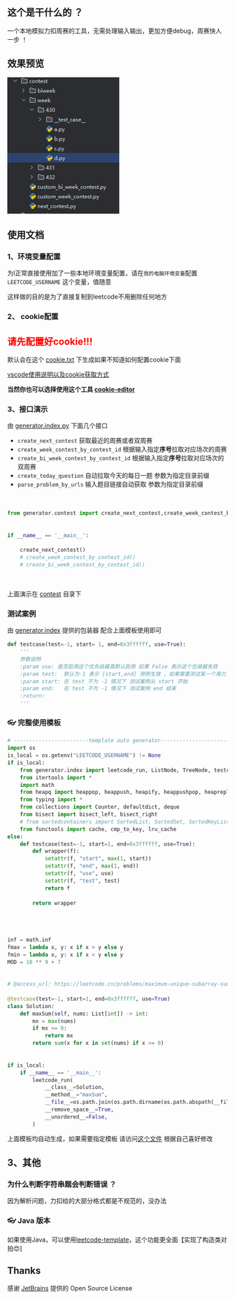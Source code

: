 ## 这个是干什么的 ？

一个本地模拟力扣周赛的工具，无需处理输入输出，更加方便debug，周赛快人一步 ！


## 效果预览

![dir](./asserts/dir.png)


## 使用文档

### 1、环境变量配置

为l正常直接使用加了一些本地环境变量配置，请在`我的电脑环境变量`配置 `LEETCODE_USERNAME` 这个变量，值随意

这样做的目的是为了直接复制到leetcode不用删除任何地方

### 2、 cookie配置

<h2 style="color:red;">请先配置好cookie!!!</h2>

默认会在这个 [cookie.txt](./cookie.txt) 下生成如果不知道如何配置cookie下面




[vscode使用说明以及cookie获取方式](./use.md)

**当然你也可以选择使用这个工具 [cookie-editor](https://cookie-editor.com/)**


### 3、接口演示

由 [generator.index.py](./generator/index.py) 下面几个接口
 - `create_next_contest` 获取最近的周赛或者双周赛
 - `create_week_contest_by_contest_id` 根据输入指定**序号**拉取对应场次的周赛
 - `create_bi_week_contest_by_contest_id` 根据输入指定**序号**拉取对应场次的双周赛
 - `create_today_question` 自动拉取今天的每日一题 参数为指定目录前缀
 - `parse_problem_by_urls` 输入题目链接自动获取 参数为指定目录前缀



```py


from generator.contest import create_next_contest,create_week_contest_by_contest_id,create_bi_week_contest_by_contest_id


if __name__ == '__main__':
    
    create_next_contest()
    # create_week_contest_by_contest_id()
    # create_bi_week_contest_by_contest_id()

    

```

上面演示在 [contest](./contest) 目录下







### 测试案例

由 [generator.index](./generator/index.py) 提供的包装器 配合上面模板使用即可

```python
def testcase(test=-1, start= 1, end=0x3ffffff, use=True):
    '''
    参数说明
    :param use: 是否启用这个优先级最高默认启用 如果 False 表示这个包装器失效
    :param test:  默认为-1 表示 [start,end] 用例生效 ，如果需要测试某一个用力 直接使用 test=x ，这时 [start,end] 将会失效
    :param start: 在 test 不为 -1 情况下 测试案例从 start 开始
    :param end:   在 test 不为 -1 情况下 测试案例 end 结束
    :return:
    '''
```





### 👓 完整使用模板

```python
# ------------------------template auto generator---------------------------------------
import os
is_local = os.getenv("LEETCODE_USERNAME") != None
if is_local:
    from generator.index import leetcode_run, ListNode, TreeNode, testcase
    from itertools import *
    import math
    from heapq import heappop, heappush, heapify, heappushpop, heapreplace
    from typing import *
    from collections import Counter, defaultdict, deque
    from bisect import bisect_left, bisect_right
    # from sortedcontainers import SortedList, SortedSet, SortedKeyList, SortedItemsView, SortedKeysView, SortedValuesView
    from functools import cache, cmp_to_key, lru_cache
else:
    def testcase(test=-1, start=1, end=0x3ffffff, use=True):
        def wrapper(f):
            setattr(f, "start", max(1, start))
            setattr(f, "end", max(1, end))
            setattr(f, "use", use)
            setattr(f, "test", test)
            return f

        return wrapper




inf = math.inf
fmax = lambda x, y: x if x > y else y
fmin = lambda x, y: x if x < y else y
MOD = 10 ** 9 + 7


# @access_url: https://leetcode.cn/problems/maximum-unique-subarray-sum-after-deletion

@testcase(test=-1, start=1, end=0x3ffffff, use=True)
class Solution:
    def maxSum(self, nums: List[int]) -> int:
        mx = max(nums)
        if mx <= 0:
            return mx
        return sum(x for x in set(nums) if x >= 0)


if is_local:
    if __name__ == '__main__':
        leetcode_run(
            __class__=Solution, 
            __method__="maxSum", 
            __file__=os.path.join(os.path.dirname(os.path.abspath(__file__)), "__test_case__", "1.txt"),
            __remove_space__=True,
            __unordered__=False,
        )


```

上面模板均自动生成，如果需要指定模板 请访问[这个文件](./generator/generator_template.py) 根据自己喜好修改 







## 3、其他



### 为什么判断字符串题会判断错误 ？

因为解析问题，力扣给的大部分格式都是不规范的，没办法


### 👓 Java 版本

如果使用Java，可以使用[leetcode-template](https://github.com/wuxin0011/leetcode-template-simple)，这个功能更全面【实现了构造类对拍😍]


## Thanks

感谢 [JetBrains](https://www.jetbrains.com/?from=py-lc-run) 提供的 Open Source License

